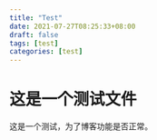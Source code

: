 ```yaml
---
title: "Test"
date: 2021-07-27T08:25:33+08:00
draft: false
tags: [test]
categories: [test]
---
```


# 这是一个测试文件

这是一个测试，为了博客功能是否正常。
